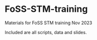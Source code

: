 # FoSS-STM-training
Materials for FoSS STM training Nov 2023

Included are all scripts, data and slides.

